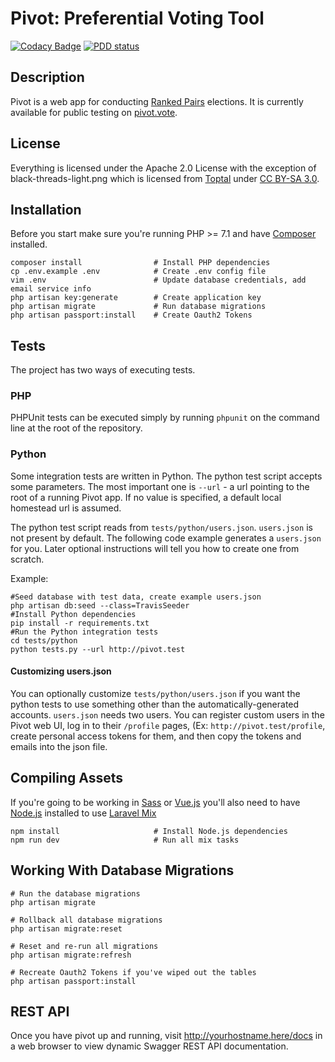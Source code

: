 # Pivot: Preferential Voting Tool

[![Codacy Badge](https://api.codacy.com/project/badge/Grade/06c2fd97f2e94072ba9651989e2920d3)](https://app.codacy.com/app/pivot-libre/pivot?utm_source=github.com&utm_medium=referral&utm_content=pivot-libre/pivot&utm_campaign=Badge_Grade_Dashboard)
[![PDD status](http://www.0pdd.com/svg?name=pivot-libre/pivot)](http://www.0pdd.com/p?name=pivot-libre/pivot)

## Description
Pivot is a web app for conducting [Ranked Pairs](https://en.wikipedia.org/wiki/Ranked_pairs) elections. It is currently available for public testing on [pivot.vote](https://pivot.vote/).


## License

Everything is licensed under the Apache 2.0 License with the exception of black-threads-light.png which is licensed from [Toptal](https://www.toptal.com/designers/subtlepatterns/black-thread/) under [CC BY-SA 3.0](https://creativecommons.org/licenses/by-sa/3.0/us/legalcode).

## Installation

Before you start make sure you're running PHP >= 7.1 and have
[Composer](https://getcomposer.org/download/) installed.

```shell
composer install                # Install PHP dependencies
cp .env.example .env            # Create .env config file
vim .env                        # Update database credentials, add email service info
php artisan key:generate        # Create application key
php artisan migrate             # Run database migrations
php artisan passport:install    # Create Oauth2 Tokens
```

## Tests

The project has two ways of executing tests.

### PHP

PHPUnit tests can be executed simply by running `phpunit` on the command line at the root of the repository.

### Python
Some integration tests are written in Python. The python test script accepts some parameters. The most important one is `--url` - a url pointing to the root of a running Pivot app. If no value is specified, a default local homestead url is assumed.

The python test script reads from `tests/python/users.json`. `users.json` is not present by default. The following code example generates a `users.json` for you. Later optional instructions will tell you how to create one from scratch.

Example:

```shell
#Seed database with test data, create example users.json
php artisan db:seed --class=TravisSeeder
#Install Python dependencies
pip install -r requirements.txt
#Run the Python integration tests
cd tests/python
python tests.py --url http://pivot.test
```

#### Customizing users.json
You can optionally customize `tests/python/users.json` if you want the python tests to use something other than the automatically-generated accounts. `users.json` needs two users. You can register custom users in the Pivot web UI, log in to their `/profile` pages, (Ex: `http://pivot.test/profile`, create personal access tokens for them, and then copy the tokens and emails into the json file.

## Compiling Assets

If you're going to be working in [Sass](http://sass-lang.com/) or
[Vue.js](https://vuejs.org/) you'll also need to have
[Node.js](https://nodejs.org/en/) installed to use
[Laravel Mix](https://laravel.com/docs/5.4/mix)

```shell
npm install                     # Install Node.js dependencies
npm run dev                     # Run all mix tasks
```

## Working With Database Migrations

```shell
# Run the database migrations
php artisan migrate

# Rollback all database migrations
php artisan migrate:reset

# Reset and re-run all migrations
php artisan migrate:refresh

# Recreate Oauth2 Tokens if you've wiped out the tables
php artisan passport:install
```

## REST API
Once you have pivot up and running, visit http://yourhostname.here/docs in a web browser to view dynamic Swagger REST API documentation.


